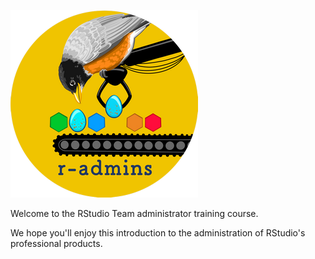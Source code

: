 ![image](getting-started/assets/r-admins-button-small.png)

Welcome to the RStudio Team administrator training course.

We hope you'll enjoy this introduction to the administration of RStudio's professional products.
